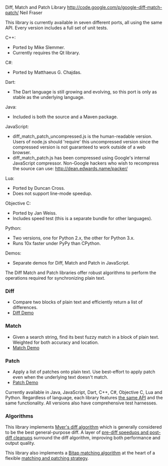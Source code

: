 Diff, Match and Patch Library
http://code.google.com/p/google-diff-match-patch/
Neil Fraser

This library is currently available in seven different ports, all using the same API.
Every version includes a full set of unit tests.

C++:
* Ported by Mike Slemmer.
* Currently requires the Qt library.

C#:
* Ported by Matthaeus G. Chajdas.

Dart:
* The Dart language is still growing and evolving, so this port is only as
  stable as the underlying language.

Java:
* Included is both the source and a Maven package.

JavaScript:
* diff_match_patch_uncompressed.js is the human-readable version.
  Users of node.js should 'require' this uncompressed version since the
  compressed version is not guaranteed to work outside of a web browser.
* diff_match_patch.js has been compressed using Google's internal JavaScript compressor.
  Non-Google hackers who wish to recompress the source can use:
  http://dean.edwards.name/packer/

Lua:
* Ported by Duncan Cross.
* Does not support line-mode speedup.

Objective C:
* Ported by Jan Weiss.
* Includes speed test (this is a separate bundle for other languages).

Python:
* Two versions, one for Python 2.x, the other for Python 3.x.
* Runs 10x faster under PyPy than CPython.

Demos:
* Separate demos for Diff, Match and Patch in JavaScript.


The Diff Match and Patch libraries offer robust algorithms to perform the operations required for synchronizing plain text.

### Diff
* Compare two blocks of plain text and efficiently return a list of differences.
* [Diff Demo](http://neil.fraser.name/software/diff_match_patch/svn/trunk/demos/demo_diff.html)

### Match
* Given a search string, find its best fuzzy match in a block of plain text.  Weighted for both accuracy and location.
* [Match Demo](http://neil.fraser.name/software/diff_match_patch/svn/trunk/demos/demo_match.html)

### Patch
* Apply a list of patches onto plain text. Use best-effort to apply patch even when the underlying text doesn&#x27;t match.
* [Patch Demo](http://neil.fraser.name/software/diff_match_patch/svn/trunk/demos/demo_patch.html)

Currently available in Java, JavaScript, Dart, C++, C#, Objective C, Lua and Python. Regardless of language, each library features [the same API](https://github.com/bystep15/google-diff-match-patch/blob/wiki/API.md) and the same functionality. All versions also have comprehensive test harnesses.

### Algorithms

This library implements [Myer&#x27;s diff algorithm](http://neil.fraser.name/software/diff_match_patch/myers.pdf) which is generally considered to be the best general-purpose diff. A layer of [pre-diff speedups and post-diff cleanups](http://neil.fraser.name/writing/diff/) surround the diff algorithm, improving both performance and output quality.

This library also implements a [Bitap matching algorithm](http://neil.fraser.name/software/diff_match_patch/bitap.ps) at the heart of a flexible [matching and patching strategy](http://neil.fraser.name/writing/patch/).
